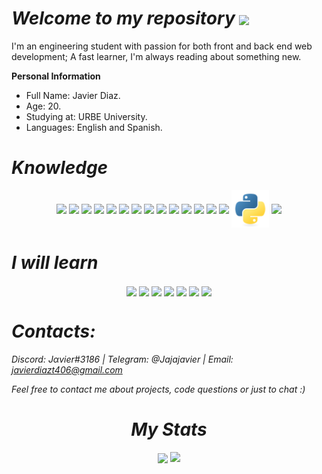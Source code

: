 <h1><i>Welcome to my repository <img align="center" style="width: 25px" src="https://images-ext-2.discordapp.net/external/8BURNvFFiklNlMBfKvCh1ttK-DOoXt7TC_XA_gRN-No/https/github.githubassets.com/images/mona-loading-dark.gif"></i></h1>

I'm an engineering student with passion for both front and back end web development;
A fast learner, I'm always reading about something new.

**Personal Information**
- Full Name: Javier Diaz.
- Age: 20.
- Studying at: URBE University.
- Languages: English and Spanish.

<h1><i>Knowledge<i></h1>
  
<p align="center">
  <img align="center" width="60px" src="https://cdn-icons-png.flaticon.com/512/5968/5968292.png">
  <img align="center" width="60px" src="https://www.svgrepo.com/show/303600/typescript-logo.svg">
  <img align="center" width="60px" src="https://upload.wikimedia.org/wikipedia/commons/thumb/9/96/Sass_Logo_Color.svg/2560px-Sass_Logo_Color.svg.png">
  <img align="center" width="60px" src="https://uxwing.com/wp-content/themes/uxwing/download/brands-and-social-media/bootstrap-5-logo-icon.png">
  <img align="center" width="60px" src="https://upload.wikimedia.org/wikipedia/commons/thumb/a/a7/React-icon.svg/2300px-React-icon.svg.png">
  <img align="center" width="60px" src="https://upload.wikimedia.org/wikipedia/commons/thumb/8/8e/Nextjs-logo.svg/2560px-Nextjs-logo.svg.png">
  <img align="center" width="60px" src="https://cdn.freebiesupply.com/logos/large/2x/nodejs-1-logo-png-transparent.png">
  <img align="center" width="60px" src="https://upload.wikimedia.org/wikipedia/commons/thumb/5/57/Devicon-ruby-plain-wordmark.svg/2048px-Devicon-ruby-plain-wordmark.svg.png">
  <img align="center" width="60px" src="https://upload.wikimedia.org/wikipedia/commons/thumb/6/62/Ruby_On_Rails_Logo.svg/1200px-Ruby_On_Rails_Logo.svg.png">
  <img align="center" width="60px" src="https://www.lifepng.com/wp-content/uploads/2020/11/PostgreSQL-Logo-png-hd.png">
  <img align="center" width="60px" src="https://viget.imgix.net/mongo-logo.png?auto=format%2Ccompress&crop=focalpoint&fit=crop&fp-x=0.5&fp-y=0.5&h=1280&ixlib=php-2.1.1&q=90&w=1280&s=a153c7c80f42ab1e7db7fd2b6a27ab3b">
  <img align="center" width="60px" src="https://uxwing.com/wp-content/themes/uxwing/download/brands-and-social-media/ionic-icon.png">
  <img align="center" width="60px" src="https://upload.wikimedia.org/wikipedia/commons/thumb/c/c9/Gnulinux.svg/1200px-Gnulinux.svg.png">
  <img align="center" width="60px" src="https://res.cloudinary.com/crunchbase-production/image/upload/c_lpad,f_auto,q_auto:eco,dpr_1/ywjqppks5ffcnbfjuttq">
  <img align="center" width="60px" src="https://raw.githubusercontent.com/devicons/devicon/master/icons/python/python-original.svg">
  <img align="center" width="60px" src="https://cdn.freebiesupply.com/logos/large/2x/c-logo-svg-vector.svg">
</p>
  
<h1><i>I will learn</i></h1>

<p align="center">
  <img align="center" width="60px" src="https://upload.wikimedia.org/wikipedia/commons/thumb/1/17/GraphQL_Logo.svg/2048px-GraphQL_Logo.svg.png">
  <img align="center" width="60px" src="https://www.npmjs.com/npm-avatar/eyJhbGciOiJIUzI1NiIsInR5cCI6IkpXVCJ9.eyJhdmF0YXJVUkwiOiJodHRwczovL3MuZ3JhdmF0YXIuY29tL2F2YXRhci8wOWE1NmNkNDlhNmM2YjM3OWIyN2NkMjg5YjY2ZjcwZT9zaXplPTQ5NiZkZWZhdWx0PXJldHJvIn0.27pPabBKU3mugpyRKVj0AArg3Ys0vO0jHx5TfbAc214">
  <img align="center" width="47px" src="https://www.freelogovectors.net/wp-content/uploads/2022/01/prisma_logo-freelogovectors.net_.png">
  <img align="center" width="60px" src="https://www.nicepng.com/png/full/370-3707528_65159967-golang-logo.png">  
  <img align="center" width="55px" src="https://static-00.iconduck.com/assets.00/nestjs-icon-512x510-9nvpcyc3.png">  
  <img align="center" width="60px" src="http://rust-lang.org/logos/rust-logo-256x256-blk.png">  
  <img align="center" width="60px" src="https://upload.wikimedia.org/wikipedia/commons/e/e1/Carbon_logo.png">
</p>

<h1><i>Contacts:</i></h1>

Discord: Jαvier#3186 | Telegram: @Jajajavier | Email: javierdiazt406@gmail.com

Feel free to contact me about projects, code questions or just to chat :)


<h1 style="text-align: center;"><i>My Stats</i></h1>

<kbo>

<p align="center"><img align="center" src="https://github-readme-stats.vercel.app/api/top-langs/?username=javierd79&theme=radical"> <img align="top" src="https://github-readme-stats.vercel.app/api?username=javierd79&count_private=true&show_icons=true&theme=radical"></p>
  
</kbo>
